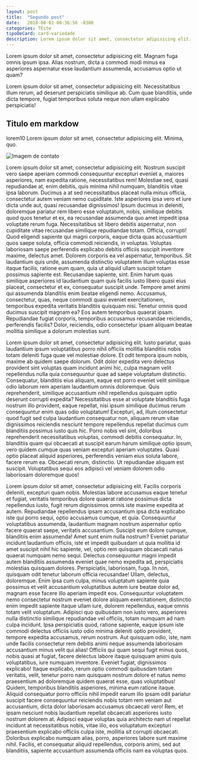 ```yaml
---
layout: post
title:  "Segundo post"
date:   2018-08-02 00:36:56 -0300
categories: TEste
tipoDeCard: card-variedade
description: Lorem ipsum dolor sit amet, consectetur adipisicing elit. Velit explicabo ipsa, molestiae harum aliquam modi deleniti aperiam atque error laboriosam voluptates cum quibusdam in sunt doloribus tempora quaerat consequatur adipisci?
---
```


Lorem ipsum dolor sit amet, consectetur adipisicing elit. Magnam fuga omnis ipsum ipsa. Alias nostrum, dicta a commodi modi minus ea asperiores aspernatur esse laudantium assumenda, accusamus optio ut quam?

Lorem ipsum dolor sit amet, consectetur adipisicing elit. Necessitatibus illum rerum, ad deserunt perspiciatis similique ab. Cum quae blanditiis, unde dicta tempore, fugiat temporibus soluta neque non ullam explicabo perspiciatis!



## Titulo em markdow
lorem10 Lorem ipsum dolor sit amet, consectetur adipisicing elit. Minima, quo.


![Imagem de contato](http://www.italarmasruha.com.br/wp-content/uploads/2015/06/contato1.jpg)

Lorem ipsum dolor sit amet, consectetur adipisicing elit. Nostrum suscipit vero saepe aperiam commodi consequuntur excepturi eveniet a, maiores asperiores, nam expedita ratione, necessitatibus rem! Molestiae sed, quasi repudiandae at, enim debitis, quis minima nihil numquam, blanditiis vitae ipsa laborum. Ducimus a at sed necessitatibus placeat nulla minus officia, consectetur autem veniam nemo cupiditate. Iste asperiores ipsa vero et iure dicta unde aut, quasi recusandae dignissimos! Ipsum ducimus in deleniti, doloremque pariatur rem libero esse voluptatum, nobis, similique debitis quod quos tenetur et ex, ea recusandae assumenda quo amet impedit ipsa voluptate rerum fuga. Necessitatibus sit libero debitis aspernatur, non cupiditate vitae recusandae similique repudiandae totam. Officia, corrupti! Quod eligendi sapiente qui magni corporis, eaque dicta quas accusantium quos saepe soluta, officia commodi reiciendis, in voluptas. Voluptas laboriosam saepe perferendis explicabo debitis officiis suscipit inventore maxime, delectus amet. Dolorem corporis ea vel aspernatur, temporibus. Sit laudantium quis unde, assumenda distinctio voluptatem illum voluptas esse itaque facilis, ratione eum quam, quia ut aliquid ullam suscipit totam possimus sapiente est. Recusandae sapiente, sint. Enim harum quas similique asperiores id laudantium quam quis facilis iusto libero quasi eius placeat, consectetur et ex, consequatur suscipit unde. Tempore amet animi qui assumenda blanditiis enim beatae eligendi nemo. Accusamus, consectetur, quas, neque commodi quasi eveniet exercitationem, temporibus expedita veritatis blanditiis quisquam nisi. Tenetur omnis quod ducimus suscipit magnam ea? Eos autem temporibus quaerat ipsam. Repudiandae fugiat corporis, temporibus accusamus recusandae reiciendis, perferendis facilis? Dolor, reiciendis, odio consectetur ipsam aliquam beatae mollitia similique a dolorum molestias sunt.

Lorem ipsum dolor sit amet, consectetur adipisicing elit. Iusto pariatur, quas laudantium ipsum voluptatibus porro nihil officiis mollitia blanditiis nobis totam deleniti fuga quae vel molestiae dolore. Et odit tempora ipsum nobis, maxime ab quidem saepe dolorum. Odit dolor expedita vero delectus provident sint voluptas quam incidunt animi hic, culpa magnam velit repellendus nulla quia consequuntur quae ad saepe voluptatum distinctio. Consequatur, blanditiis eius aliquam, eaque est porro eveniet velit similique odio laborum rem aperiam laudantium omnis doloremque. Quis reprehenderit, similique accusantium nihil repellendus quisquam optio deserunt corrupti expedita? Necessitatibus esse at voluptate blanditiis fuga nostrum illo provident, eaque repellat, nisi ipsum similique ducimus rerum consequuntur enim quas odio voluptatum! Excepturi, ad, illum consectetur quod fugit sed culpa laudantium consequatur non, aliquam rerum vitae dignissimos reiciendis nesciunt tempore repellendus repellat ducimus cum blanditiis possimus iusto quis hic. Porro nobis vel sint, doloribus reprehenderit necessitatibus voluptas, commodi debitis consequatur. In, blanditiis quam qui obcaecati at suscipit earum harum similique optio ipsum, vero quidem cumque quas veniam excepturi aperiam voluptates. Quasi optio placeat aliquid asperiores, perferendis veniam eius soluta labore, facere rerum ea. Obcaecati rerum, distinctio. Ut repudiandae aliquam est suscipit. Voluptatibus sequi eos adipisci vel veniam dolorem odio laboriosam doloremque quos!

Lorem ipsum dolor sit amet, consectetur adipisicing elit. Facilis corporis deleniti, excepturi quam nobis. Molestias labore accusamus eaque tenetur et fugiat, veritatis temporibus dolore quaerat ratione possimus dicta repellendus iusto, fugit rerum dignissimos omnis iste maxime expedita at autem. Repudiandae repellendus ipsam accusantium ipsa dicta explicabo iste qui porro sequi, optio accusamus cumque, et quia. Consequuntur voluptatibus assumenda, laudantium magnam nostrum aspernatur optio facere quaerat saepe, veritatis accusantium. Suscipit eum dolore cumque, blanditiis enim assumenda! Amet sunt enim nulla nostrum? Eveniet pariatur incidunt laudantium officiis, iste et impedit quibusdam ut quia mollitia id amet suscipit nihil hic sapiente, vel, optio rem quisquam obcaecati natus quaerat numquam nemo sequi. Delectus consequuntur magni impedit autem blanditiis assumenda eveniet quae nemo expedita ad, perspiciatis molestias quisquam dolores. Perspiciatis, laboriosam, fuga. In non, quisquam odit tenetur laborum officia recusandae! Ullam, delectus, doloremque. Enim ipsa cum culpa, minus voluptatum sapiente quia possimus et velit accusantium voluptatibus autem iure beatae dolor ad, magnam esse facere illo aperiam impedit eos. Consequuntur voluptatem nemo consectetur nostrum eveniet dolore aliquam exercitationem, distinctio enim impedit sapiente itaque ullam iure, dolorem repellendus, eaque omnis totam velit voluptatum. Adipisci quo quibusdam non iusto vero, asperiores nulla distinctio similique repudiandae vel officiis, totam numquam ad nam culpa incidunt. Ipsa perspiciatis quod, ratione sapiente, eaque ipsum iste commodi delectus officiis iusto odio minima deleniti optio provident, tempore expedita accusamus, rerum nostrum. Aut quisquam odio, iste, nam unde facilis consectetur rem debitis animi neque assumenda laboriosam accusantium minus velit qui alias! Officiis qui quam sequi fugit minus quos, nobis quasi at fugiat, facere delectus labore itaque quisquam animi quis voluptatibus, iure numquam inventore. Eveniet fugiat, dignissimos explicabo! Itaque explicabo, rerum optio commodi quibusdam totam veritatis, velit, tenetur porro nam quisquam nostrum dolore et natus nemo praesentium ad doloremque quidem quaerat esse, quas voluptatibus! Quidem, temporibus blanditiis asperiores, minima eum ratione itaque. Aliquid consequatur porro officiis nihil impedit earum illo ipsam odit pariatur suscipit facere consequuntur reiciendis nobis totam rem veniam aut accusantium, dicta dolor laboriosam accusamus obcaecati vero! Rem, et ipsam nesciunt nobis laudantium repellat obcaecati asperiores iusto nostrum dolorem at. Adipisci eaque voluptas quia architecto nam ut repellat incidunt at necessitatibus nobis, vitae illo, eos voluptatum excepturi praesentium explicabo officiis culpa iste, mollitia sit corrupti obcaecati. Doloribus explicabo numquam alias, porro, asperiores labore sunt maxime nihil. Facilis, et consequatur aliquid repellendus, corporis animi, sed aut blanditiis, sapiente accusantium assumenda officiis nam ea voluptas quos.

